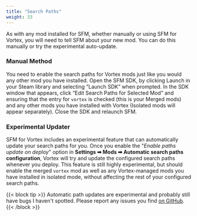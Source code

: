 ```yaml
---
title: "Search Paths"
weight: 33
---
```


As with any mod installed for SFM, whether manually or using SFM for Vortex, you will need to tell SFM about your new mod. You can do this manually or try the experimental auto-update.

### Manual Method

You need to enable the search paths for Vortex mods just like you would any other mod you have installed. Open the SFM SDK, by clicking Launch in your Steam library and selecting “Launch SDK” when prompted. In the SDK window that appears, click “Edit Search Paths for Selected Mod” and ensuring that the entry for `vortex` is checked (this is your Merged mods) and any other mods you have installed with Vortex (Isolated mods will appear separately). Close the SDK and relaunch SFM.

### Experimental Updater

SFM for Vortex includes an experimental feature that can automatically update your search paths for you. Once you enable the "*Enable paths update on deploy*" option in **Settings ➡ Mods ➡ Automatic search paths configuration**, Vortex will try and update the configured search paths whenever you deploy. This feature is still highly experimental, but should enable the merged `vortex` mod as well as any Vortex-managed mods you have installed in isolated mode, without affecting the rest of your configured search paths.

{{< block tip >}}
Automatic path updates are experimental and probably still have bugs I haven't spotted. Please report any issues you find [on GitHub](https://github.com/silveredgold/vortex-sfm/issues).
{{< /block >}}